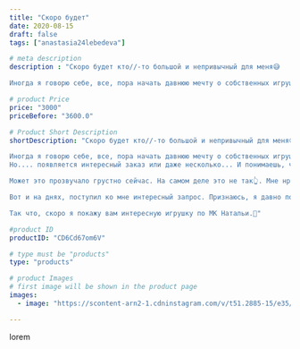 ```yaml
---
title: "Скоро будет"
date: 2020-08-15
draft: false
tags: ["anastasia24lebedeva"]

# meta description
description : "Скоро будет кто//-то большой и непривычный для меня😅

Иногда я говорю себе, все, пора начать давнюю мечту о собственных игрушках по своим мк. Уже и план наметан"

# product Price
price: "3000"
priceBefore: "3600.0"

# Product Short Description
shortDescription: "Скоро будет кто//-то большой и непривычный для меня😅

Иногда я говорю себе, все, пора начать давнюю мечту о собственных игрушках по своим мк. Уже и план наметан, и желание большое есть, и материалы куплены, терпением запаслась✌️,
Но.... появляется интересный заказ или даже несколько... И понимаешь, что свои дела пока опять откладываются в красивую коробку.

Может это прозвучало грустно сейчас. На самом деле это не так👆. Мне нравится что люди заказывают у меня и доверяют мне, да и работать по МК других мастериц мне тоже нравится. Конечно чаще всего я вношу какие//-то свои изменения в описании или оформлении, особенно мордочки. Я не люблю когда появляются игрушки с одинаковыми мордочками, они ведь тоже личности и у каждой свой характер. Поэтому и мордашка у каждой должна быть со своей изюминкой. 🍒

Вот и на днях, поступил ко мне интересный запрос. Признаюсь, я давно поглядывала👀 на игрушки @vanchina_natali а здесь представился такой  случай😊

Так что, скоро я покажу вам интересную игрушку по МК Натальи.🌺"

#product ID
productID: "CD6Cd67om6V"

# type must be "products"
type: "products"

# product Images
# first image will be shown in the product page
images:
  - image: "https://scontent-arn2-1.cdninstagram.com/v/t51.2885-15/e35/117546587_393336824979289_3015837146496822474_n.jpg?se=7&tp=1&_nc_ht=scontent-arn2-1.cdninstagram.com&_nc_cat=101&_nc_ohc=IseZJ9qrepwAX_jTTea&ccb=7-4&oh=f6e9ec55ab88b99f70232829553e2320&oe=6082DF0C&ig_cache_key=MjM3NjIyMjYwNTYyNjczMjE4MQ%3D%3D.2-ccb7-4"

---
```

lorem
